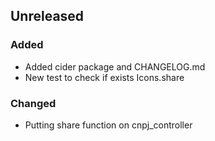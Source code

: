## Unreleased
### Added
- Added cider package and CHANGELOG.md
- New test to check if exists Icons.share

### Changed
- Putting share function on cnpj\_controller